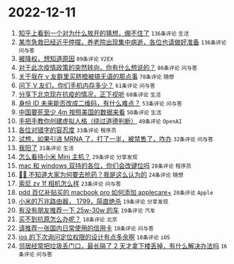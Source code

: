 # 2022-12-11

1. [知乎上看到一个对为什么放开的猜想，绷不住了](https://www.v2ex.com/t/901686) `136条评论` `生活`
1. [某市急救已经近乎停摆，养老院出现集中病逝，各位也请做好准备](https://www.v2ex.com/t/901697) `136条评论` `问与答`
1. [被降权，想知道原因](https://www.v2ex.com/t/901675) `89条评论` `V2EX`
1. [对于此次疫情政策的突然转向，你有什么想说的？](https://www.v2ex.com/t/901743) `86条评论` `问与答`
1. [关于我在 v 友群里买脐橙被搞无语的那点事](https://www.v2ex.com/t/901685) `78条评论` `随想`
1. [问下 V 友们，你们手机内存多少？](https://www.v2ex.com/t/901660) `61条评论` `问与答`
1. [分享下北京现在抗疫的情况，正下视听](https://www.v2ex.com/t/901716) `60条评论` `生活`
1. [身份 ID 未来能否改成二维码，有什么难点？](https://www.v2ex.com/t/901663) `53条评论` `问与答`
1. [中国要死至少 4m 按照美国的数据来看](https://www.v2ex.com/t/901717) `50条评论` `生活`
1. [手把手教你创建虚拟人格（绕过道德判断）](https://www.v2ex.com/t/901760) `49条评论` `OpenAI`
1. [各位对错字的容忍度](https://www.v2ex.com/t/901769) `33条评论` `程序员`
1. [试想，如果引进 MRNA 了，打了一半，被禁售了，咋办](https://www.v2ex.com/t/901793) `32条评论` `问与答`
1. [我阳了](https://www.v2ex.com/t/901667) `31条评论` `生活`
1. [怎么看待小米 Mini 主机？](https://www.v2ex.com/t/901778) `29条评论` `分享发现`
1. [mac 和 windows 双持的各位，你们会改键位吗](https://www.v2ex.com/t/901749) `28条评论` `程序员`
1. [😮‍💨 不知道大家为何要去抢药？我是这么认为的](https://www.v2ex.com/t/901796) `24条评论` `随想`
1. [索尼 zv 1f 相机怎么样](https://www.v2ex.com/t/901670) `23条评论` `问与答`
1. [pdd 百亿补贴买的 macbook pro 如何添加 applecare+](https://www.v2ex.com/t/901662) `20条评论` `Apple`
1. [小米的万兆路由器， 1799，简直绝杀](https://www.v2ex.com/t/901775) `19条评论` `分享发现`
1. [有没有朋友推荐一下 25w-30w 的车](https://www.v2ex.com/t/901725) `19条评论` `汽车`
1. [买不到抗原怎么办呢？](https://www.v2ex.com/t/901722) `18条评论` `北京`
1. [请推荐一张国内日常使用的信用卡](https://www.v2ex.com/t/901689) `18条评论` `问与答`
1. [ios 的下次询问定位权限的设计有点多余啊](https://www.v2ex.com/t/901671) `18条评论` `iOS`
1. [邻居经常把垃圾丢门口，最长隔了 2 天才拿下楼丢掉，有什么解决办法吗](https://www.v2ex.com/t/901777) `16条评论` `问与答`
